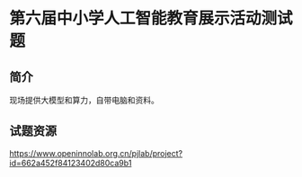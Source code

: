 # 第六届中小学人工智能教育展示活动测试题

## 简介

现场提供大模型和算力，自带电脑和资料。

## 试题资源

https://www.openinnolab.org.cn/pjlab/project?id=662a452f84123402d80ca9b1